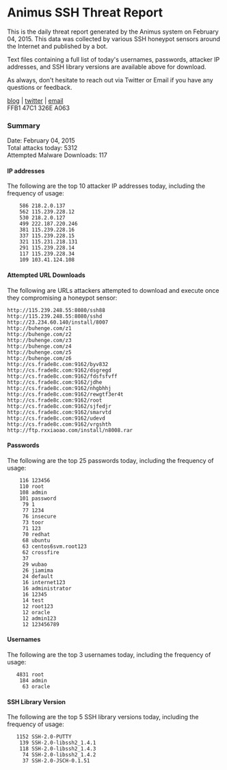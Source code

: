 # Animus SSH Threat Report

This is the daily threat report generated by the Animus system on February 04, 2015. This data was collected by various SSH honeypot sensors around the Internet and published by a bot.  

Text files containing a full list of today's usernames, passwords, attacker IP addresses, and SSH library versions are available above for download.  

As always, don't hesitate to reach out via Twitter or Email if you have any questions or feedback.  

[blog](http://morris.guru) | [twitter](https://twitter.com/andrew___morris) | [email](mailto:andrew@morris.guru)  
FFB1 47C1 326E A063  

### Summary

Date: February 04, 2015  
Total attacks today: 5312  
Attempted Malware Downloads: 117 

#### IP addresses
The following are the top 10 attacker IP addresses today, including the frequency of usage:
```
    586 218.2.0.137
    562 115.239.228.12
    530 218.2.0.127
    499 222.187.220.246
    381 115.239.228.16
    337 115.239.228.15
    321 115.231.218.131
    291 115.239.228.14
    117 115.239.228.34
    109 103.41.124.108
```

#### Attempted URL Downloads
The following are URLs attackers attempted to download and execute once they compromising a honeypot sensor:
```
http://115.239.248.55:8080/ssh88
http://115.239.248.55:8080/sshd
http://23.234.60.140/install/8007
http://buhenge.com/z1
http://buhenge.com/z2
http://buhenge.com/z3
http://buhenge.com/z4
http://buhenge.com/z5
http://buhenge.com/z6
http://cs.frade8c.com:9162/byv832
http://cs.frade8c.com:9162/dsgregd
http://cs.frade8c.com:9162/fdsfsfvff
http://cs.frade8c.com:9162/jdhe
http://cs.frade8c.com:9162/nhgbhhj
http://cs.frade8c.com:9162/rewgtf3er4t
http://cs.frade8c.com:9162/root
http://cs.frade8c.com:9162/sjfedjr
http://cs.frade8c.com:9162/smarvtd
http://cs.frade8c.com:9162/udevd
http://cs.frade8c.com:9162/vrgshth
http://ftp.rxxiaoao.com/install/n8008.rar
```

#### Passwords
The following are the top 25 passwords today, including the frequency of usage:
```
    116 123456
    110 root
    108 admin
    101 password
     79 1
     77 1234
     76 insecure
     73 toor
     71 123
     70 redhat
     68 ubuntu
     63 centos6svm.root123
     62 crossfire
     37 
     29 wubao
     26 jiamima
     24 default
     16 internet123
     16 administrator
     16 12345
     14 test
     12 root123
     12 oracle
     12 admin123
     12 123456789
```

#### Usernames
The following are the top 3 usernames today, including the frequency of usage:
```
   4831 root
    184 admin
     63 oracle
```

#### SSH Library Version
The following are the top 5 SSH library versions today, including the frequency of usage:
```
   1152 SSH-2.0-PUTTY
    139 SSH-2.0-libssh2_1.4.1
    118 SSH-2.0-libssh2_1.4.3
     74 SSH-2.0-libssh2_1.4.2
     37 SSH-2.0-JSCH-0.1.51
```
